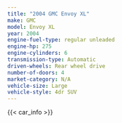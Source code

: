 ```yaml
---
title: "2004 GMC Envoy XL"
make: GMC
model: Envoy XL
year: 2004
engine-fuel-type: regular unleaded
engine-hp: 275
engine-cylinders: 6
transmission-type: Automatic
driven-wheels: Rear wheel drive
number-of-doors: 4
market-category: N/A
vehicle-size: Large
vehicle-style: 4dr SUV
---
```


{{< car_info >}}
